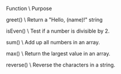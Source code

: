 Function  \ Purpose

greet()   \ Return a "Hello, (name)!" string

isEven()  \ Test if a number is divisible by 2.

sum()     \ Add up all numbers in an array.

max()     \ Return the largest value in an array.

reverse() \ Reverse the characters in a string.
